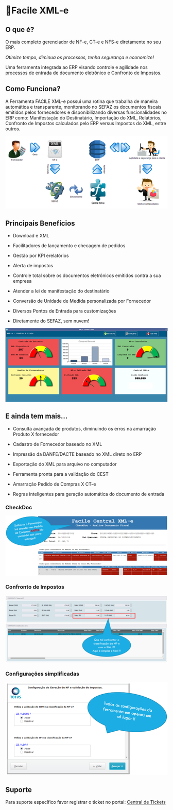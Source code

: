 # 📃Facile XML-e

## O que é?

O mais completo gerenciador de NF-e, CT-e e NFS-e diretamente no seu ERP. 

*Otimize tempo, diminua os processos, tenha segurança e economize!*

Uma ferramenta integrada ao ERP visando controle e agilidade nos processos de entrada de documento eletrônico e Confronto de Impostos.

## 

## Como Funciona?

A Ferramenta FACILE XML-e possui uma rotina que trabalha de maneira automática e transparente, monitorando no SEFAZ os documentos fiscais emitidos pelos fornecedores e disponibilizando diversas funcionalidades no ERP como: Manifestação do Destinatário, Importação do XML, Relatórios, Confronto de Impostos calculados pelo ERP versus Impostos do XML, entre outros.

![Processo](../assets/xmle_processo.png "XML-e Processo")

## 

## Principais Benefícios

- Download e XML

- Facilitadores de lançamento e checagem de pedidos

- Gestão por KPI erelatórios

- Alerta de impostos

- Controle total sobre os documentos eletrônicos emitidos contra a sua empresa

- Atender a lei de manifestação do destinatário

- Conversão de Unidade de Medida personalizada por Fornecedor

- Diversos Pontos de Entrada para customizações

- Diretamente do SEFAZ, sem nuvem!

![GestaoaVista](../assets/xmle_kpi.png "Gestão à Vista")

## E ainda tem mais...

- Consulta avançada de produtos, diminuindo os erros na amarração Produto X fornecedor

- Cadastro de Fornecedor baseado no XML

- Impressão da DANFE/DACTE baseado no XML direto no ERP

- Exportação do XML para arquivo no computador

- Ferramenta pronta para a validação do CEST

- Amarração Pedido de Compras X CT-e

- Regras inteligentes para geração automática do documento de entrada

### 

### CheckDoc

![CheckDoc](../assets/xmle_checkdoc.png "CheckDoc")

### 

### Confronto de Impostos

![Confronto](../assets/xmle_confronto.png "Confronto de Impostos")

### 

### Configurações simplificadas

![wizard](../assets/xmle_wizard.png "Wizard de Configuração")

## 

## Suporte

Para suporte específico favor registrar o ticket no portal: [Central de Tickets](http://suporte.facilesistemas.com.br/)
